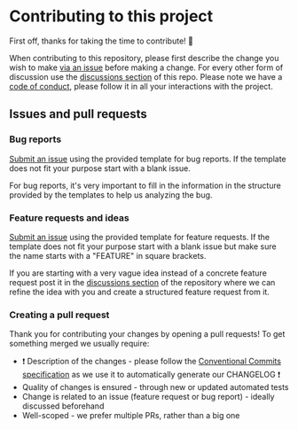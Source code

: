 # Contributing to this project

First off, thanks for taking the time to contribute! 🎉

When contributing to this repository, please first describe the change you wish to make [via an issue](https://github.com/cardano-foundation/cardano-verify-datasignature/issues/new) before making a change. For every other form of discussion use the [discussions section](https://github.com/cardano-foundation/cardano-verify-datasignature/discussions) of this repo.
Please note we have a [code of conduct](https://github.com/cardano-foundation/cardano-verify-datasignature/blob/main/CODE_OF_CONDUCT.md), please follow it in all your interactions with the project.

## Issues and pull requests

### Bug reports

[Submit an issue](https://github.com/cardano-foundation/cardano-verify-datasignature/issues/new) using the provided template for bug reports. If the template does not fit your purpose start with a blank issue.

For bug reports, it's very important to fill in the information in the structure provided by the templates to help us analyzing the bug.

### Feature requests and ideas

[Submit an issue](https://github.com/cardano-foundation/cardano-verify-datasignature/issues/new) using the provided template for feature requests. If the template does not fit your purpose start with a blank issue but make sure the name starts with a "FEATURE" in square brackets.

If you are starting with a very vague idea instead of a concrete feature request post it in the [discussions section](https://github.com/cardano-foundation/cardano-verify-datasignature/discussions) of the repository where we can refine the idea with you and create a structured feature request from it.

### Creating a pull request

Thank you for contributing your changes by opening a pull requests! To get something merged we usually require:

- ❗ Description of the changes - please follow the [Conventional Commits specification](https://www.conventionalcommits.org/en/v1.0.0/#specification) as we use it to automatically generate our CHANGELOG ❗
- Quality of changes is ensured - through new or updated automated tests
- Change is related to an issue (feature request or bug report) - ideally discussed beforehand
- Well-scoped - we prefer multiple PRs, rather than a big one
